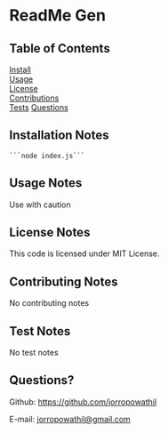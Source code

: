 
   # ReadMe Gen
   ## Table of Contents
   [Install](#Installation-Notes)  
   [Usage](#Usage-Notes)  
   [License](#License-Notes)  
   [Contributions](#Contributing-Notes)  
   [Tests](#Test-Notes)
   [Questions](#Questions)
   ## Installation Notes
    ```node index.js```
   ## Usage Notes
   Use with caution
   ## License Notes
   This code is licensed under MIT License.
   ## Contributing Notes
   No contributing notes
   ## Test Notes
   No test notes
   ## Questions?
   Github: https://github.com/jorropowathil 

   E-mail: jorropowathil@gmail.com 

  